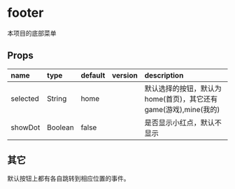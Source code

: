 # footer
本项目的底部菜单

## Props
|name	|type	|default	|version	|description|
|:--- |:--- |:---     |:---     |:---       |
|selected	|String	|home |	      |默认选择的按钮，默认为home(首页)，其它还有game(游戏),mine(我的)|
|showDot|Boolean|false| |是否显示小红点，默认不显示|

## 其它
默认按钮上都有各自跳转到相应位置的事件。
